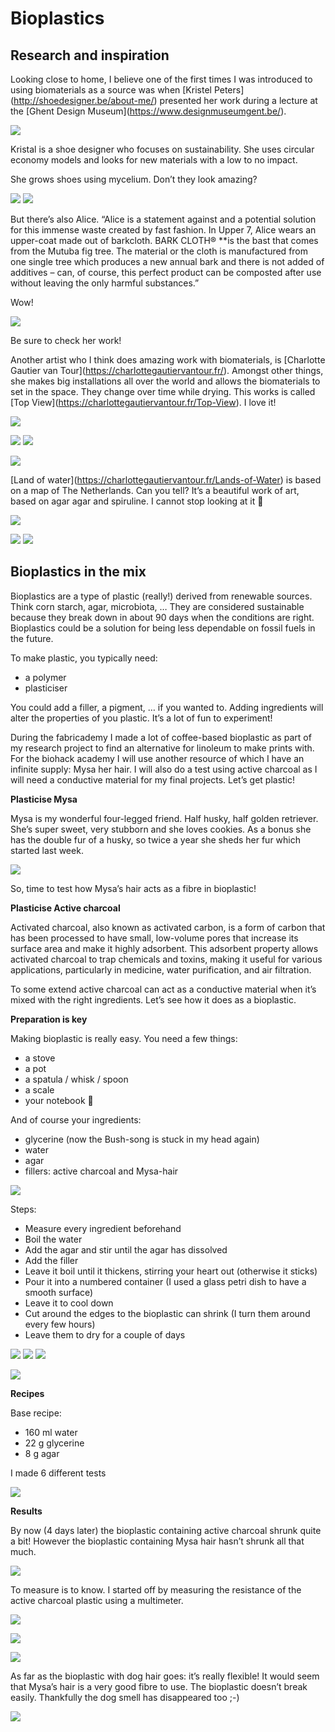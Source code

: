 # Bioplastics

## Research and inspiration

Looking close to home, I believe one of the first times I was introduced to using biomaterials as a source was when \[Kristel Peters\](http://shoedesigner.be/about-me/) presented her work during a lecture at the \[Ghent Design Museum\](https://www.designmuseumgent.be/).


![](https://paper-attachments.dropboxusercontent.com/s_A6E00D3095840791902FE4E6F81DC4A571EABB583F93D53755F35FF38F843186_1647418889986_Screenshot+2022-03-16+at+09.19.53.png)


Kristal is a shoe designer who focuses on sustainability. She uses circular economy models and looks for new materials with a low to no impact.

She grows shoes using mycelium. Don’t they look amazing?


![](https://paper-attachments.dropboxusercontent.com/s_A6E00D3095840791902FE4E6F81DC4A571EABB583F93D53755F35FF38F843186_1647418901026_Screenshot+2022-03-16+at+09.20.06.png)
![](https://paper-attachments.dropboxusercontent.com/s_A6E00D3095840791902FE4E6F81DC4A571EABB583F93D53755F35FF38F843186_1647418901129_Screenshot+2022-03-16+at+09.20.16.png)


But there’s also Alice. “Alice is a statement against and a potential solution for this immense waste created by fast fashion. In Upper 7, Alice wears an upper-coat made out of barkcloth. BARK CLOTH® **is the bast that comes from the Mutuba fig tree. The material or the cloth is manufactured from one single tree which produces a new annual bark and there is not added of additives – can, of course, this perfect product can be composted after use without leaving the only harmful substances.”

Wow!


![](https://paper-attachments.dropboxusercontent.com/s_A6E00D3095840791902FE4E6F81DC4A571EABB583F93D53755F35FF38F843186_1647418954070_Screenshot+2022-03-16+at+09.20.49.png)


Be sure to check her work!

Another artist who I think does amazing work with biomaterials, is \[Charlotte Gautier van Tour\](https://charlottegautiervantour.fr/).
Amongst other things, she makes big installations all over the world and allows the biomaterials to set in the space. They change over time while drying.
This works is called \[Top View\](https://charlottegautiervantour.fr/Top-View). I love it!


![](https://paper-attachments.dropboxusercontent.com/s_A6E00D3095840791902FE4E6F81DC4A571EABB583F93D53755F35FF38F843186_1647422444691_Screenshot+2022-03-16+at+10.19.57.png)

![](https://paper-attachments.dropboxusercontent.com/s_A6E00D3095840791902FE4E6F81DC4A571EABB583F93D53755F35FF38F843186_1647422784952_Screenshot+2022-03-16+at+10.26.19.png)
![](https://paper-attachments.dropboxusercontent.com/s_A6E00D3095840791902FE4E6F81DC4A571EABB583F93D53755F35FF38F843186_1647422826799_Screenshot+2022-03-16+at+10.25.52.png)

![](https://paper-attachments.dropboxusercontent.com/s_A6E00D3095840791902FE4E6F81DC4A571EABB583F93D53755F35FF38F843186_1647422444576_Screenshot+2022-03-16+at+10.20.08.png)


\[Land of water\](https://charlottegautiervantour.fr/Lands-of-Water) is based on a map of The Netherlands. Can you tell?
It’s a beautiful work of art, based on agar agar and spiruline. I cannot stop looking at it 🙂 


![](https://paper-attachments.dropboxusercontent.com/s_A6E00D3095840791902FE4E6F81DC4A571EABB583F93D53755F35FF38F843186_1647422614281_Screenshot+2022-03-16+at+10.23.30.png)

![](https://paper-attachments.dropboxusercontent.com/s_A6E00D3095840791902FE4E6F81DC4A571EABB583F93D53755F35FF38F843186_1647422663211_Screenshot+2022-03-16+at+10.23.21.png)
![](https://paper-attachments.dropboxusercontent.com/s_A6E00D3095840791902FE4E6F81DC4A571EABB583F93D53755F35FF38F843186_1647422663369_Screenshot+2022-03-16+at+10.23.26.png)



## Bioplastics in the mix


Bioplastics are a type of plastic (really!) derived from renewable sources. Think corn starch, agar, microbiota, … They are considered sustainable because they break down in about 90 days when the conditions are right. Bioplastics could be a solution for being less dependable on fossil fuels in the future.

To make plastic, you typically need:


- a polymer
- plasticiser

You could add a filler, a pigment, … if you wanted to. Adding ingredients will alter the properties of you plastic. It’s a lot of fun to experiment!

During the fabricademy I made a lot of coffee-based bioplastic as part of my research project to find an alternative for linoleum to make prints with. For the biohack academy I will use another resource of which I have an infinite supply: Mysa her hair.
I will also do a test using active charcoal as I will need a conductive material for my final projects. Let’s get plastic!

**Plasticise Mysa** 

Mysa is my wonderful four-legged friend. Half husky, half golden retriever.
She’s super sweet, very stubborn and she loves cookies. As a bonus she has the double fur of a husky, so twice a year she sheds her fur which started last week.


![](https://paper-attachments.dropboxusercontent.com/s_8069AB8A0A5095BEA9F80685DBE6147B06C0A5CCF37D0673C5EE9FADC22587DA_1712561065925_9A20C690-0A46-477D-ADB1-407F21B3FF07_1_105_c.jpeg)


So, time to test how Mysa’s hair acts as a fibre in bioplastic!

**Plasticise Active charcoal**

Activated charcoal, also known as activated carbon, is a form of carbon that has been processed to have small, low-volume pores that increase its surface area and make it highly adsorbent. This adsorbent property allows activated charcoal to trap chemicals and toxins, making it useful for various applications, particularly in medicine, water purification, and air filtration.

To some extend active charcoal can act as a conductive material when it’s mixed with the right ingredients. Let’s see how it does as a bioplastic.


**Preparation is key**

Making bioplastic is really easy.
You need a few things:


- a stove
- a pot
- a spatula / whisk / spoon
- a scale
- your notebook 🙂 

And of course your ingredients:


- glycerine (now the Bush-song is stuck in my head again)
- water
- agar
- fillers: active charcoal and Mysa-hair


![](https://paper-attachments.dropboxusercontent.com/s_8069AB8A0A5095BEA9F80685DBE6147B06C0A5CCF37D0673C5EE9FADC22587DA_1712561161769_03304521-BFD5-4F93-86C6-DFCEAB397A31_1_105_c.jpeg)


Steps:


- Measure every ingredient beforehand
- Boil the water
- Add the agar and stir until the agar has dissolved
- Add the filler
- Leave it boil until it thickens, stirring your heart out (otherwise it sticks)
- Pour it into a numbered container (I used a glass petri dish to have a smooth surface)
- Leave it to cool down
- Cut around the edges to the bioplastic can shrink (I turn them around every few hours)
- Leave them to dry for a couple of days


![](https://paper-attachments.dropboxusercontent.com/s_8069AB8A0A5095BEA9F80685DBE6147B06C0A5CCF37D0673C5EE9FADC22587DA_1712561704948_976AD5A2-4CAC-4C50-9752-F3DF5D14110A_1_105_c.jpeg)
![](https://paper-attachments.dropboxusercontent.com/s_8069AB8A0A5095BEA9F80685DBE6147B06C0A5CCF37D0673C5EE9FADC22587DA_1712561693793_8D51EA1D-1C0F-4847-A6D2-8CDD50416C64_1_105_c.jpeg)
![](https://paper-attachments.dropboxusercontent.com/s_8069AB8A0A5095BEA9F80685DBE6147B06C0A5CCF37D0673C5EE9FADC22587DA_1712561710143_E57CD5DC-52F3-42F1-ACB8-40C8BBC26D5A_1_105_c.jpeg)

![](https://paper-attachments.dropboxusercontent.com/s_8069AB8A0A5095BEA9F80685DBE6147B06C0A5CCF37D0673C5EE9FADC22587DA_1712561765758_2EBB1DBA-96D3-495C-92B6-922D23AC4969_1_105_c.jpeg)


**Recipes**

Base recipe:


- 160 ml water
- 22 g glycerine
- 8 g agar

I made 6 different tests


![](https://paper-attachments.dropboxusercontent.com/s_8069AB8A0A5095BEA9F80685DBE6147B06C0A5CCF37D0673C5EE9FADC22587DA_1712562009972_27803874-098D-4600-98C4-FA4A9AB8F57E_1_201_a.jpeg)


**Results**

By now (4 days later) the bioplastic containing active charcoal shrunk quite a bit! However the bioplastic containing Mysa hair hasn’t shrunk all that much. 


![](https://paper-attachments.dropboxusercontent.com/s_8069AB8A0A5095BEA9F80685DBE6147B06C0A5CCF37D0673C5EE9FADC22587DA_1713618514355_3FFFEA7B-5493-4A23-8B8B-E3B1F9B65624_1_105_c.jpeg)


To measure is to know.
I started off by measuring the resistance of the active charcoal plastic using a multimeter.


![](https://paper-attachments.dropboxusercontent.com/s_8069AB8A0A5095BEA9F80685DBE6147B06C0A5CCF37D0673C5EE9FADC22587DA_1713618434199_FCB20980-1C91-4E14-9C96-7BD7EC2BBE42_1_105_c.jpeg)

![](https://paper-attachments.dropboxusercontent.com/s_8069AB8A0A5095BEA9F80685DBE6147B06C0A5CCF37D0673C5EE9FADC22587DA_1713618495256_3490D38B-4DE5-4BCB-A693-8A87B42F6052_1_206_a.jpeg)

![](https://paper-attachments.dropboxusercontent.com/s_8069AB8A0A5095BEA9F80685DBE6147B06C0A5CCF37D0673C5EE9FADC22587DA_1713618445866_E529643A-7909-45A7-99D7-5BB9EA4C58AB_1_105_c.jpeg)


As far as the bioplastic with dog hair goes: it’s really flexible! It would seem that Mysa’s hair is a very good fibre to use. The bioplastic doesn’t break easily. Thankfully the dog smell has disappeared too ;-)

![](/static/img/pixel.gif)


